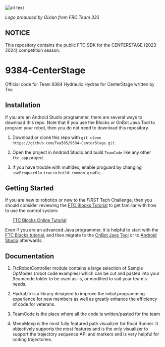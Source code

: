 ![alt text](https://github.com/Tea505/9384-CenterStage/blob/9384/TeamCode/9384-logo.png) 

*Logo produced by Qixian from FRC Team 333*

## NOTICE

This repository contains the public FTC SDK for the CENTERSTAGE (2023-2024) competition season.

# 9384-CenterStage

Official code for Team 9384 Hydraulic Hydras for CenterStage written by Tea

## Installation

If you are an Android Studio programmer, there are several ways to download this repo.  Note that if you use the Blocks or OnBot Java Tool to program your robot, then you do not need to download this repository.

1. Download or clone this repo with `git clone https://github.com/Tea505/9384-CenterStage.git`.

2. Open the project in Android Studio and build `TeamCode` like any other `ftc_app` project.

3. If you have trouble with multidex, enable proguard by changing `useProguard` to `true` in `build.common.gradle`.

## Getting Started

If you are new to robotics or new to the *FIRST* Tech Challenge, then you should consider reviewing the [FTC Blocks Tutorial](https://github.com/FIRST-Tech-Challenge/FtcRobotController/wiki/Blocks-Tutorial) to get familiar with how to use the control system:

&nbsp;&nbsp;&nbsp;&nbsp;&nbsp;&nbsp;[FTC Blocks Online Tutorial](https://github.com/FIRST-Tech-Challenge/FtcRobotController/wiki/Blocks-Tutorial)

Even if you are an advanced Java programmer, it is helpful to start with the [FTC Blocks tutorial](https://github.com/FIRST-Tech-Challenge/FtcRobotController/wiki/Blocks-Tutorial), and then migrate to the [OnBot Java Tool](https://github.com/FIRST-Tech-Challenge/FtcRobotController/wiki/OnBot-Java-Tutorial) or to [Android Studio](https://github.com/FIRST-Tech-Challenge/FtcRobotController/wiki/Android-Studio-Tutorial) afterwards.

## Documentation

1. FtcRobotController module contains a large selection of Sample OpModes (robot code examples) which can be cut and pasted into your /teamcode folder to be used as-is, or modified to suit your team's needs.

2. HydraLib is a library designed to  improve the initial programming experience for new members as well as greatly enhance the efficiency of code for veterans.

3. TeamCode is the place where all the code is written/pasted for the team

4. MeepMeep is the most fully featured path visualizer for Road Runner. It objectively supports the most features and is the only visualizer to support the trajectory sequence API and markers and is very helpful for coding trajectories.